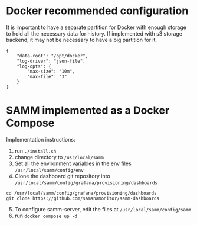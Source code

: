 # Docker recommended configuration
It is important to have a separate partition for Docker with enough storage to hold all the necessary data for history.
If implemented with s3 storage backend, it may not be necessary to have a big partition for it.

```
{
	"data-root": "/opt/docker",
	"log-driver": "json-file",
	"log-opts": {
		"max-size": "10m",
		"max-file": "3"
	}
}
```

# SAMM implemented as a Docker Compose
Implementation instructions:
1. run `./install.sh`
2. change directory to `/usr/local/samm`
3. Set all the environment variables in the env files `/usr/local/samm/config/env`
4. Clone the dashboard git repository into `/usr/local/samm/config/grafana/provisioning/dashboards`
```
cd /usr/local/samm/config/grafana/provisioning/dashboards
git clone https://github.com/samanamonitor/samm-dashboards
```
5. To configure samm-server, edit the files at `/usr/local/samm/config/samm`
6. run `docker compose up -d`
